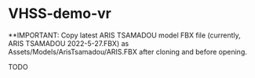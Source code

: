# VHSS-demo-vr

**IMPORTANT: Copy latest ARIS TSAMADOU model FBX file (currently, ARIS TSAMADOU 2022-5-27.FBX) as Assets/Models/ArisTsamadou/ARIS.FBX after cloning and before opening.

TODO
